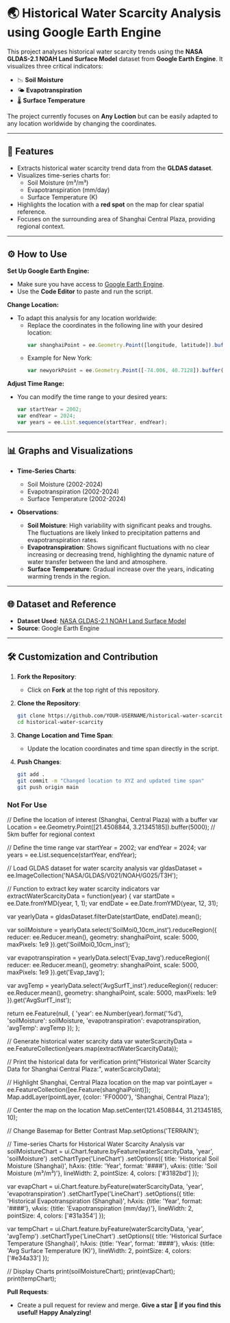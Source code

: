 # 🌏 Historical Water Scarcity Analysis using Google Earth Engine

This project analyses historical water scarcity trends using the **NASA GLDAS-2.1 NOAH Land Surface Model** dataset from **Google Earth Engine**. It visualizes three critical indicators:
- 📉 **Soil Moisture**
- 🌤 **Evapotranspiration**
- 🌡 **Surface Temperature**

The project currently focuses on **Any Loction** but can be easily adapted to any location worldwide by changing the coordinates. 

---

## 🚀 Features
- Extracts historical water scarcity trend data from the **GLDAS dataset**.
- Visualizes time-series charts for:
  - Soil Moisture (m³/m³)
  - Evapotranspiration (mm/day)
  - Surface Temperature (K)
- Highlights the location with a **red spot** on the map for clear spatial reference.
- Focuses on the surrounding area of Shanghai Central Plaza, providing regional context.

---

## ⚙️ How to Use

**Set Up Google Earth Engine:**
   - Make sure you have access to [Google Earth Engine](https://earthengine.google.com/). 
   - Use the **Code Editor** to paste and run the script.

**Change Location:**
   - To adapt this analysis for any location worldwide:
     - Replace the coordinates in the following line with your desired location:
       ```js
       var shanghaiPoint = ee.Geometry.Point([longitude, latitude]).buffer(5000);
       ```
     - Example for New York:
       ```js
       var newyorkPoint = ee.Geometry.Point([-74.006, 40.7128]).buffer(5000);
       ```

**Adjust Time Range:**
   - You can modify the time range to your desired years:
     ```js
     var startYear = 2002;
     var endYear = 2024;
     var years = ee.List.sequence(startYear, endYear);
     ```

---

## 📊 Graphs and Visualizations

- **Time-Series Charts**:
  - Soil Moisture (2002-2024)
  - Evapotranspiration (2002-2024)
  - Surface Temperature (2002-2024)

- **Observations**:
  - **Soil Moisture**: High variability with significant peaks and troughs. The fluctuations are likely linked to precipitation patterns and evapotranspiration rates.
  - **Evapotranspiration**: Shows significant fluctuations with no clear increasing or decreasing trend, highlighting the dynamic nature of water transfer between the land and atmosphere.
  - **Surface Temperature**: Gradual increase over the years, indicating warming trends in the region.

---

## 🌐 Dataset and Reference

- **Dataset Used**: [NASA GLDAS-2.1 NOAH Land Surface Model](https://developers.google.com/earth-engine/datasets/catalog/NASA_GLDAS_V021_NOAH_G025_T3H)
- **Source**: Google Earth Engine

---

## 🛠 Customization and Contribution

1. **Fork the Repository**:
   - Click on **Fork** at the top right of this repository.

2. **Clone the Repository**:
   ```sh
   git clone https://github.com/YOUR-USERNAME/historical-water-scarcity.git
   cd historical-water-scarcity
   ```

3. **Change Location and Time Span**:
   - Update the location coordinates and time span directly in the script.

4. **Push Changes**:
   ```sh
   git add .
   git commit -m "Changed location to XYZ and updated time span"
   git push origin main
   ```
### Not For Use ###
// Define the location of interest (Shanghai, Central Plaza) with a buffer
var Location = ee.Geometry.Point([21.4508844, 3.21345185]).buffer(5000);  // 5km buffer for regional context

// Define the time range
var startYear = 2002;
var endYear = 2024;
var years = ee.List.sequence(startYear, endYear);

// Load GLDAS dataset for water scarcity analysis
var gldasDataset = ee.ImageCollection('NASA/GLDAS/V021/NOAH/G025/T3H');

// Function to extract key water scarcity indicators
var extractWaterScarcityData = function(year) {
  var startDate = ee.Date.fromYMD(year, 1, 1);
  var endDate = ee.Date.fromYMD(year, 12, 31);
  
  var yearlyData = gldasDataset.filterDate(startDate, endDate).mean();
  
  var soilMoisture = yearlyData.select('SoilMoi0_10cm_inst').reduceRegion({
    reducer: ee.Reducer.mean(),
    geometry: shanghaiPoint,
    scale: 5000,
    maxPixels: 1e9
  }).get('SoilMoi0_10cm_inst');
  
  var evapotranspiration = yearlyData.select('Evap_tavg').reduceRegion({
    reducer: ee.Reducer.mean(),
    geometry: shanghaiPoint,
    scale: 5000,
    maxPixels: 1e9
  }).get('Evap_tavg');
  
  var avgTemp = yearlyData.select('AvgSurfT_inst').reduceRegion({
    reducer: ee.Reducer.mean(),
    geometry: shanghaiPoint,
    scale: 5000,
    maxPixels: 1e9
  }).get('AvgSurfT_inst');
  
  return ee.Feature(null, {
    'year': ee.Number(year).format('%d'), 
    'soilMoisture': soilMoisture,
    'evapotranspiration': evapotranspiration,
    'avgTemp': avgTemp
  });
};

// Generate historical water scarcity data
var waterScarcityData = ee.FeatureCollection(years.map(extractWaterScarcityData));

// Print the historical data for verification
print("Historical Water Scarcity Data for Shanghai Central Plaza:", waterScarcityData);

// Highlight Shanghai, Central Plaza location on the map
var pointLayer = ee.FeatureCollection([ee.Feature(shanghaiPoint)]);
Map.addLayer(pointLayer, {color: 'FF0000'}, 'Shanghai, Central Plaza');

// Center the map on the location
Map.setCenter(121.4508844, 31.21345185, 10);

// Change Basemap for Better Contrast
Map.setOptions('TERRAIN');

// Time-series Charts for Historical Water Scarcity Analysis
var soilMoistureChart = ui.Chart.feature.byFeature(waterScarcityData, 'year', 'soilMoisture')
  .setChartType('LineChart')
  .setOptions({
    title: 'Historical Soil Moisture (Shanghai)',
    hAxis: {title: 'Year', format: '####'},
    vAxis: {title: 'Soil Moisture (m³/m³)'},
    lineWidth: 2,
    pointSize: 4,
    colors: ['#3182bd']
  });

var evapChart = ui.Chart.feature.byFeature(waterScarcityData, 'year', 'evapotranspiration')
  .setChartType('LineChart')
  .setOptions({
    title: 'Historical Evapotranspiration (Shanghai)',
    hAxis: {title: 'Year', format: '####'},
    vAxis: {title: 'Evapotranspiration (mm/day)'},
    lineWidth: 2,
    pointSize: 4,
    colors: ['#31a354']
  });

var tempChart = ui.Chart.feature.byFeature(waterScarcityData, 'year', 'avgTemp')
  .setChartType('LineChart')
  .setOptions({
    title: 'Historical Surface Temperature (Shanghai)',
    hAxis: {title: 'Year', format: '####'},
    vAxis: {title: 'Avg Surface Temperature (K)'},
    lineWidth: 2,
    pointSize: 4,
    colors: ['#e34a33']
  });

// Display Charts
print(soilMoistureChart);
print(evapChart);
print(tempChart);






**Pull Requests**:
   - Create a pull request for review and merge.
**Give a star 🌟 if you find this useful! Happy Analyzing!**
